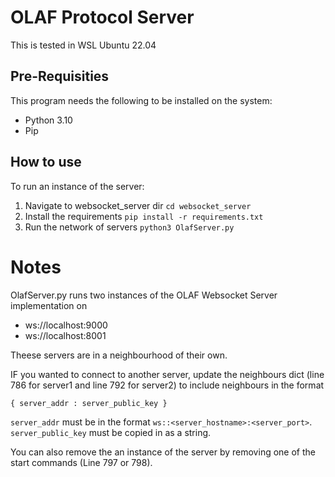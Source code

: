 # OLAF Protocol Server

This is tested in WSL Ubuntu 22.04

## Pre-Requisities

This program needs the following to be installed on the system:
* Python 3.10
* Pip 

## How to use
To run an instance of the server:
1. Navigate to websocket_server dir `cd websocket_server`
2. Install the requirements `pip install -r requirements.txt`
3. Run the network of servers `python3 OlafServer.py`

# Notes
OlafServer.py runs two instances of the OLAF Websocket Server implementation on 

* ws://localhost:9000
* ws://localhost:8001

Theese servers are in a neighbourhood of their own.

IF you wanted to connect to another server, update the neighbours dict (line 786 for server1 and line 792 for server2) to include neighbours in the format
```
{ server_addr : server_public_key }
```
`server_addr` must be in the format `ws::<server_hostname>:<server_port>`.
`server_public_key` must be copied in as a string.

You can also remove the an instance of the server by removing one of the start commands (Line 797 or 798).

